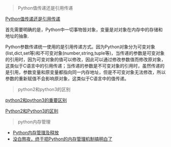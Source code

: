> Python值传递还是引用传递

[Python值传递还是引用传递](https://blog.csdn.net/hohaizx/article/details/78427406)


首先需要明确的是，Python中一切事物皆对象，变量是对对象在内存中的存储和地址的抽象.

Python参数传递统一使用的是引用传递方式。因为Python对象分为可变对象(list,dict,set等)和不可变对象(number,string,tuple等)，当传递的参数是可变对象的引用时，因为可变对象的值可以修改，因此可以通过修改参数值而修改原对象，这类似于C语言中的引用传递；当传递的参数是不可变对象的引用时，虽然传递的是引用，参数变量和原变量都指向同一内存地址，但是不可变对象无法修改，所以参数的重新赋值不会影响原对象，这类似于C语言中的值传递。

> python2和python3的区别

[python2和python3的重要区别](https://blog.csdn.net/weixin_43598885/article/details/113093474)

[Python2和Python3的区别](https://zhuanlan.zhihu.com/p/161380701)


> python内存管理
- [Python内存管理及释放](https://blog.csdn.net/jiangjiang_jian/article/details/79140742)
- [没白熬夜，终于把Python的内存管理机制搞明白了](https://zhuanlan.zhihu.com/p/164627977)
